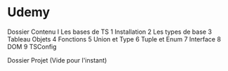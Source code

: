 # Udemy 
Dossier Contenu
I Les bases de TS
 1 Installation
 2 Les types de base
 3 Tableau Objets
 4 Fonctions
 5 Union et Type
 6 Tuple et Enum
 7 Interface
 8 DOM
 9 TSConfig


Dossier Projet
(Vide pour l'instant)